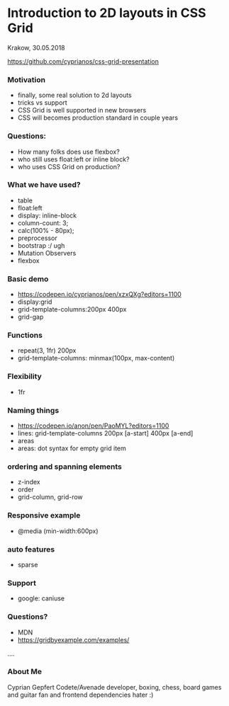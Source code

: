Introduction to 2D layouts in CSS Grid
====

Krakow, 30.05.2018

https://github.com/cyprianos/css-grid-presentation

### Motivation
* finally, some real solution to 2d layouts 
* tricks vs support
* CSS Grid is well supported in new browsers
* CSS will becomes production standard in couple years

### Questions:
* How many folks does use flexbox?
* who still uses float:left or inline block?
* who uses CSS Grid on production?

### What we have used?
* table
* float:left 
* display: inline-block
* column-count: 3;
* calc(100% - 80px);
* preprocessor
* bootstrap :/ ugh
* Mutation Observers
* flexbox

### Basic demo
* https://codepen.io/cyprianos/pen/xzxQXg?editors=1100
* display:grid
* grid-template-columns:200px 400px 
* grid-gap

### Functions
* repeat(3, 1fr) 200px
* grid-template-columns: minmax(100px, max-content)

### Flexibility
* 1fr

### Naming things
* https://codepen.io/anon/pen/PaoMYL?editors=1100
* lines: grid-template-columns 200px [a-start] 400px [a-end]
* areas
* areas: dot syntax for empty grid item

### ordering and spanning elements
* z-index
* order
* grid-column, grid-row

### Responsive example
* @media (min-width:600px)

### auto features
* sparse

### Support
* google: caniuse 


### Questions?
* MDN
* https://gridbyexample.com/examples/

....

### About Me
Cyprian Gepfert Codete/Avenade developer, boxing, chess, board games and guitar fan and frontend dependencies hater :)
